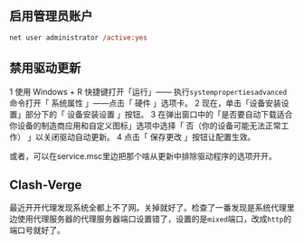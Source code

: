 ## 启用管理员账户

```ps
net user administrator /active:yes
```

## 禁用驱动更新

1 使用 Windows + R 快捷键打开「运行」—— 执行`systempropertiesadvanced` 命令打开「 系统属性 」——点击「 硬件 」选项卡。
2 现在，单击「设备安装设置」部分下的「 设备安装设置 」按钮。
3 在弹出窗口中的「是否要自动下载适合你设备的制造商应用和自定义图标」选项中选择「 否（你的设备可能无法正常工作） 」以关闭驱动自动更新。
4 点击「 保存更改 」按钮让配置生效。

或者，可以在service.msc里边把那个啥从更新中排除驱动程序的选项开开。

## Clash-Verge

最近开开代理发现系统全都上不了网。关掉就好了。检查了一番发现是系统代理里边使用代理服务器的代理服务器端口设置错了，设置的是`mixed`端口，改成`http`的端口号就好了。